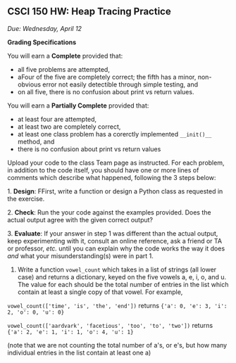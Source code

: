 CSCI 150 HW: Heap Tracing Practice
---------------------------------------

*Due: Wednesday, April 12*

**Grading Specifications**

You will earn a **Complete** provided that:
- all five problems are attempted,
- aFour of the five are completely correct; the fifth has a minor, non-obvious error not easily detectible through simple testing, and
- on all five, there is no confusion about print vs return values.

You will earn a **Partially Complete** provided that:
- at least four are attempted,
- at least two are completely correct,
- at least one class problem has a corerctly implemented `__init()__` method, and
- there is no confusion about print vs return values

Upload your code to the class Team page as instructed. For each problem, in addition to the code itself, you should have one or more lines of comments which describe what happened, following the 3 steps below:

1\. **Design**: FFirst, write a function or design a Python class as requested in the
  exercise.

2\. **Check**: Run the your code against the examples provided.  Does the actual
   output agree with the given correct output?

3\. **Evaluate**: If your answer in step 1 was different than the
   actual output, keep experimenting with it, consult an online
   reference, ask a friend or TA or professor, *etc.* until you can
   explain why the code works the way it does *and* what your
   misunderstanding(s) were in part 1.




1. Write a function `vowel_count` which takes in a list of strings (all lower case) and returns a dictionary, keyed on the five vowels a, e, i, o, and u. The value for each should be the total number of entries in the list which contain at least a single copy of that vowel. For example,

`vowel_count(['time', 'is', 'the', 'end'])` returns  `{'a': 0, 'e': 3, 'i': 2, 'o': 0, 'u': 0}`


`vowel_count(['aardvark', 'facetious', 'too', 'to', 'two'])` returns `{'a': 2, 'e': 1, 'i': 1, 'o': 4, 'u': 1}`

(note that we are not counting the total number of a's, or e's,
but how many individual entries in the list contain at least one a)
